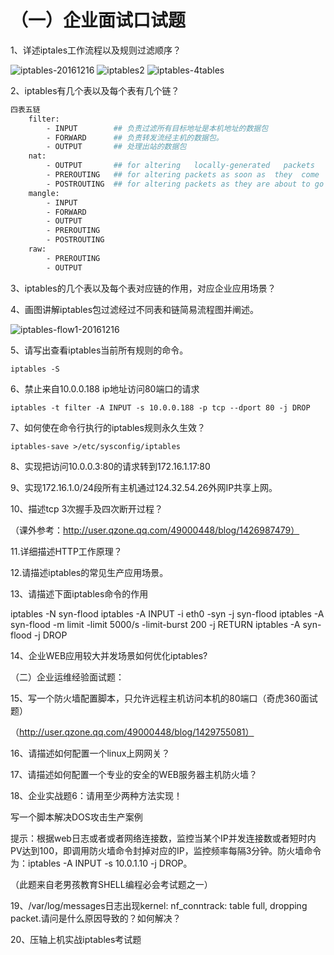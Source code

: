 
# （一）企业面试口试题

1、详述iptales工作流程以及规则过滤顺序？

![iptables-20161216](http://oi480zo5x.bkt.clouddn.com/Linux_project/iptables-20161216.jpg)
![iptables2](http://oi480zo5x.bkt.clouddn.com/Linux_project/iptables-flow1.jpg)
![iptables-4tables](http://oi480zo5x.bkt.clouddn.com/Linux_project/iptables-4tables.jpg)

2、iptables有几个表以及每个表有几个链？

```bash
四表五链
    filter:
        - INPUT        ## 负责过滤所有目标地址是本机地址的数据包
        - FORWARD      ## 负责转发流经主机的数据包。
        - OUTPUT       ## 处理出站的数据包
    nat:
        - OUTPUT       ## for altering   locally-generated   packets   before   routing
        - PREROUTING   ## for altering packets as soon as  they  come  in
        - POSTROUTING  ## for altering packets as they are about to go  out
    mangle:
        - INPUT
        - FORWARD
        - OUTPUT
        - PREROUTING
        - POSTROUTING
    raw:
        - PREROUTING
        - OUTPUT
```

3、iptables的几个表以及每个表对应链的作用，对应企业应用场景？



4、画图讲解iptables包过滤经过不同表和链简易流程图并阐述。

![iptables-flow1-20161216](http://oi480zo5x.bkt.clouddn.com/Linux_project/iptables-flow1-20161216.jpg)

5、请写出查看iptables当前所有规则的命令。

    iptables -S

6、禁止来自10.0.0.188 ip地址访问80端口的请求

    iptables -t filter -A INPUT -s 10.0.0.188 -p tcp --dport 80 -j DROP

7、如何使在命令行执行的iptables规则永久生效？

    iptables-save >/etc/sysconfig/iptables

8、实现把访问10.0.0.3:80的请求转到172.16.1.17:80



9、实现172.16.1.0/24段所有主机通过124.32.54.26外网IP共享上网。



10、描述tcp 3次握手及四次断开过程？

（课外参考：http://user.qzone.qq.com/49000448/blog/1426987479）



11.详细描述HTTP工作原理？



12.请描述iptables的常见生产应用场景。



13、请描述下面iptables命令的作用

iptables -N syn-flood
iptables -A INPUT -i eth0 -syn -j syn-flood
iptables -A syn-flood -m limit -limit 5000/s -limit-burst 200 -j RETURN
iptables -A syn-flood -j DROP



14、企业WEB应用较大并发场景如何优化iptables?



（二）企业运维经验面试题：

15、写一个防火墙配置脚本，只允许远程主机访问本机的80端口（奇虎360面试题）

（http://user.qzone.qq.com/49000448/blog/1429755081）



16、请描述如何配置一个linux上网网关？



17、请描述如何配置一个专业的安全的WEB服务器主机防火墙？


18、企业实战题6：请用至少两种方法实现！

写一个脚本解决DOS攻击生产案例

提示：根据web日志或者或者网络连接数，监控当某个IP并发连接数或者短时内PV达到100，即调用防火墙命令封掉对应的IP，监控频率每隔3分钟。防火墙命令为：iptables -A INPUT -s 10.0.1.10 -j DROP。

（此题来自老男孩教育SHELL编程必会考试题之一）



19、/var/log/messages日志出现kernel: nf_conntrack: table full, dropping packet.请问是什么原因导致的？如何解决？


20、压轴上机实战iptables考试题
